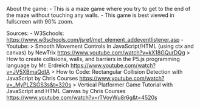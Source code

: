 About the game:
    - This is a maze game where you try to get to the end of the maze without touching any walls.
    - This game is best viewed in fullscreen with 90% zoom.

Sources:
    - W3Schools:
        https://www.w3schools.com/jsref/met_element_addeventlistener.asp
    - Youtube:
        > Smooth Movement Controls In JavaScript/HTML (using ctx and canvas) by NewTrix
            https://www.youtube.com/watch?v=kX18GQurDQg
        > How to create collisions, walls, and barriers in the P5.js programming language by Mr. Erdreich
            https://www.youtube.com/watch?v=JV5XBmaQdIA
        > How to Code: Rectangular Collision Detection with JavaScript by Chris Courses
            https://www.youtube.com/watch?v=_MyPLZSGS3s&t=320s
        > Vertical Platformer Game Tutorial with JavaScript and HTML Canvas by Chris Courses
            https://www.youtube.com/watch?v=rTVoyWu8r6g&t=4520s

